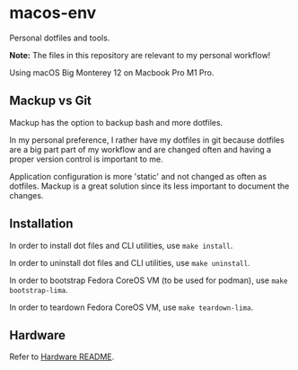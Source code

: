 # macos-env

Personal dotfiles and tools.

**Note:** The files in this repository are relevant to my personal workflow!

Using macOS Big Monterey 12 on Macbook Pro M1 Pro.

## Mackup vs Git

Mackup has the option to backup bash and more dotfiles.

In my personal preference, I rather have my dotfiles in git because dotfiles are a big part part of my workflow and are changed often and having a proper version control is important to me.

Application configuration is more 'static' and not changed as often as dotfiles. Mackup is a great solution since its less important to document the changes.

## Installation

In order to install dot files and CLI utilities, use `make install`.

In order to uninstall dot files and CLI utilities, use `make uninstall`.

In order to bootstrap Fedora CoreOS VM (to be used for podman), use `make bootstrap-lima`.

In order to teardown Fedora CoreOS VM, use `make teardown-lima`.

## Hardware

Refer to [Hardware README](/Hardware).
